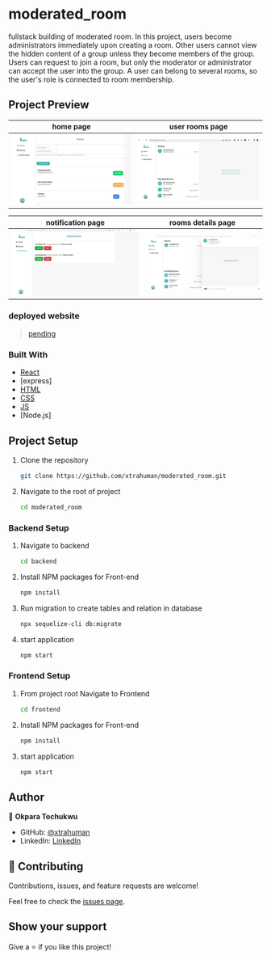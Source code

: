 # moderated_room
fullstack building of moderated room. In this project, users become administrators immediately upon creating a room. Other users cannot view the hidden content of a group unless they become members of the group. Users can request to join a room, but only the moderator or administrator can accept the user into the group. A user can belong to several rooms, so the user's role is connected to room membership.


## Project Preview

 home page                               |  user rooms page
:---------------------------------------:|:---------------------------------------:
![](./img/image.png)                     |  ![](./img/Capture.PNG) 


 notification page                       |  rooms details page
:---------------------------------------:|:---------------------------------------:
![](./img/notification.PNG)              |  ![](./img/Capture1.PNG) 


### deployed website

>  [pending]() 


### Built With

- [React](https://es.reactjs.org/)
- [express]
- [HTML](https://www.w3schools.com/html/)
- [CSS](https://www.w3schools.com/css/)
- [JS](https://www.javascript.com/)
- [Node.js]

## Project Setup

1. Clone the repository
   ```sh
   git clone https://github.com/xtrahuman/moderated_room.git
   ```

2. Navigate to the root of project
   ```sh
   cd moderated_room
   ```


### Backend Setup

1. Navigate to backend
   ```sh
   cd backend
   ```

2. Install NPM packages for Front-end
   ```sh
   npm install
   ```

3. Run migration to create tables and relation in database
    ```sh
    npx sequelize-cli db:migrate
   ```

4. start application
   ```sh
   npm start
   ```

### Frontend Setup

1. From project root Navigate to Frontend
   ```sh
   cd frontend
   ```

2. Install NPM packages for Front-end
   ```sh
   npm install
   ```

3. start application
   ```sh
   npm start
   ```
## Author

👤 **Okpara Tochukwu**

- GitHub: [@xtrahuman](https://github.com/xtrahuman)
- LinkedIn: [LinkedIn](https://linkedin.com/in/tochukwuokpara)

## 🤝 Contributing

Contributions, issues, and feature requests are welcome!

Feel free to check the [issues page](../../issues/).

## Show your support

Give a ⭐️ if you like this project!
